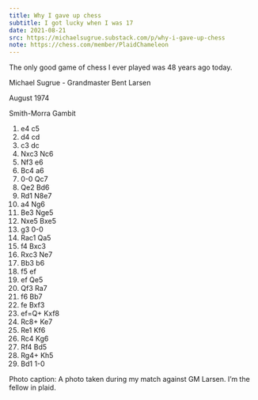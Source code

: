 ```yaml
---
title: Why I gave up chess
subtitle: I got lucky when I was 17
date: 2021-08-21
src: https://michaelsugrue.substack.com/p/why-i-gave-up-chess
note: https://chess.com/member/PlaidChameleon
---
```


The only good game of chess I ever played was 48 years ago today.

Michael Sugrue - Grandmaster Bent Larsen

August 1974

Smith-Morra Gambit

1. e4 c5
2. d4 cd
3. c3 dc
4. Nxc3 Nc6
5. Nf3 e6
6. Bc4 a6
7. 0-0 Qc7
8. Qe2 Bd6
9. Rd1 N8e7
10. a4 Ng6
11. Be3 Nge5
12. Nxe5 Bxe5
13. g3 0-0
14. Rac1 Qa5
15. f4 Bxc3
16. Rxc3 Ne7
17. Bb3 b6
18. f5 ef
19. ef Qe5
20. Qf3 Ra7
21. f6 Bb7
22. fe Bxf3
23. ef=Q+ Kxf8
24. Rc8+ Ke7
25. Re1 Kf6
26. Rc4 Kg6
27. Rf4 Bd5
28. Rg4+ Kh5
29. Bd1 1-0

Photo caption: A photo taken during my match against GM Larsen. I’m the fellow in plaid.
